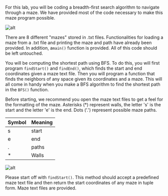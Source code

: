 <!--title={BFS-Maze}-->

<!--concepts={lists.mdx,for_loops.mdx}-->

<!--badges={Python:50}-->

For this lab, you will be coding a breadth-first search algorithm to navigate through a maze. We have provided most of the code necessary to make this maze program possible. 

![alt]( https://encrypted-tbn0.gstatic.com/images?q=tbn%3AANd9GcTDXGVdjacVFpMkHadepY_3y_sN2LOntK5qyHOpMc3bkH9j0L7J )

There are 8 different "mazes" stored in .txt files. Functionalities for loading a maze from a .txt file and printing the maze and path have already been provided. In addition, a`main()` function is provided. All of this code should be left untouched. 

You will be computing the shortest path using BFS. To do this, you will first program `findStart()` and `findEnd()`, which finds the start and end coordinates given a maze text file. Then you will program a function that finds the neighbors of any space given its coordinates and a maze. This will all come in handy when you make a BFS algorithm to find the shortest path in the `BFS()` function. 

Before starting, we recommend you open the maze text files to get a feel for the formatting of the maze. Asterisks (*) represent walls, the letter 's' is the start and the letter 'e' is the end. Dots ('.') represent possible maze paths. 


| Symbol | Meaning |
| ------ | ------- |
| s      | start   |
| e      | end     |
| .      | paths   |
| *      | Walls   |



![alt](https://i.imgur.com/Me1eYg2.png)


Please start off with `findStart()`. This method should accept a predefined maze text file and then return the start coordinates of any maze in tuple form. Maze text files are provided. 

